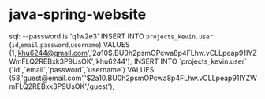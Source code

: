 # java-spring-website

sql:
--password is 'q1w2e3'
INSERT INTO `projects_kevin.user` (`id`,`email`,`password`,`username`) VALUES (1,'khu6244@gmail.com','$2a$10$.BU0h2psmOPcwa8p4FLhw.vCLLpeap91IYZWmFLQ2REBxk3P9UsOK','khu6244');
INSERT INTO `projects_kevin.user` (`id`,`email`,`password`,`username`) VALUES (58,'guest@email.com','$2a$10$.BU0h2psmOPcwa8p4FLhw.vCLLpeap91IYZWmFLQ2REBxk3P9UsOK','guest');